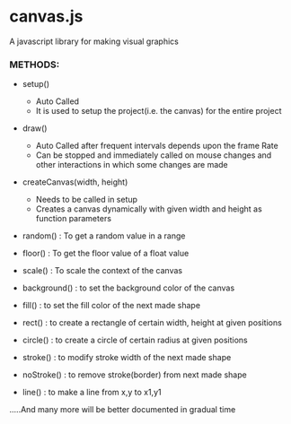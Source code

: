 # canvas.js
A javascript library for making visual graphics 

### METHODS:
- setup()
  - Auto Called
  - It is used to setup the project(i.e. the canvas) for the entire project 
  
- draw()
  - Auto Called after frequent intervals depends upon the frame Rate
  - Can be stopped and immediately called on mouse changes and other interactions in which some changes are made
  
- createCanvas(width, height)
  - Needs to be called in setup
  - Creates a canvas dynamically with given width and height as function parameters
  
- random() : To get a random value in a range
- floor() : To get the floor value of a float value
- scale() : To scale the context of the canvas
- background() : to set the background color of the canvas
- fill() : to set the fill color of the next made shape
- rect() : to create a rectangle of certain width, height at given positions 
- circle() : to create a circle of certain radius at given positions 
- stroke() : to modify stroke width of the next made shape
- noStroke() : to remove stroke(border) from next made shape
- line() : to make a line from x,y to x1,y1


.....And many more will be better documented in gradual time

